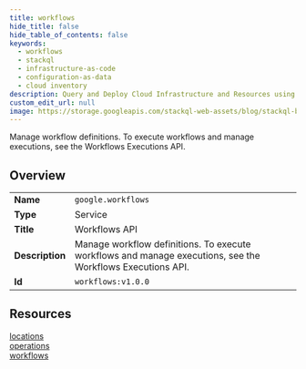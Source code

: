 ```yaml
---
title: workflows
hide_title: false
hide_table_of_contents: false
keywords:
  - workflows
  - stackql
  - infrastructure-as-code
  - configuration-as-data
  - cloud inventory
description: Query and Deploy Cloud Infrastructure and Resources using SQL
custom_edit_url: null
image: https://storage.googleapis.com/stackql-web-assets/blog/stackql-blog-post-featured-image.png
---
```

Manage workflow definitions. To execute workflows and manage executions, see the Workflows Executions API.  
    

## Overview
<table><tbody>
<tr><td><b>Name</b></td><td><code>google.workflows</code></td></tr>
<tr><td><b>Type</b></td><td>Service</td></tr>
<tr><td><b>Title</b></td><td>Workflows API</td></tr>
<tr><td><b>Description</b></td><td>Manage workflow definitions. To execute workflows and manage executions, see the Workflows Executions API.</td></tr>
<tr><td><b>Id</b></td><td><code>workflows:v1.0.0</code></td></tr>
</tbody></table>

## Resources
<div class="row">
<div class="providerDocColumn">
<a href="/providers/google/workflows/locations/">locations</a><br />
<a href="/providers/google/workflows/operations/">operations</a><br />
</div>
<div class="providerDocColumn">
<a href="/providers/google/workflows/workflows/">workflows</a><br />
</div>
</div>
